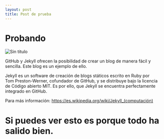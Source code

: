 ```yaml
---
layout: post
title: Post de prueba
---
```


# Probando

![Sin titulo](http://oi64.tinypic.com/f9iikz.jpg)

GitHub y Jekyll ofrecen la posibilidad de crear un blog de manera fácil y sencilla. Este blog es un ejemplo de ello.

Jekyll es un software de creación de blogs státicos escrito en Ruby por Tom Preston-Werner, cofundador de GitHub, y se distribuye bajo la licencia de Código abierto MIT. Es por ello, que Jekyll se encuentra perfectamente integrado en GitHub. 

Para más información: https://es.wikipedia.org/wiki/Jekyll_(computación)

# Si puedes ver esto es porque todo ha salido bien.
